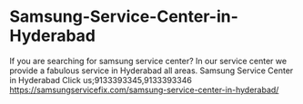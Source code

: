 # Samsung-Service-Center-in-Hyderabad
If you are searching for samsung  service center? In our service center we provide a fabulous service in Hyderabad all areas. Samsung Service Center in Hyderabad Click us;9133393345,9133393346    https://samsungservicefix.com/samsung-service-center-in-hyderabad/
